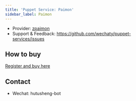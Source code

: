 ```yaml
---
title: 'Puppet Service: Paimon'
sidebar_label: Paimon
---
```


- Provider: [zpaimon](https://github.com/zpaimon)
- Support & Feedback: <https://github.com/wechaty/puppet-services/issues>

## How to buy

[Register and buy here](http://150.158.176.142/)

## Contact

- Wechat: hutusheng-bot

